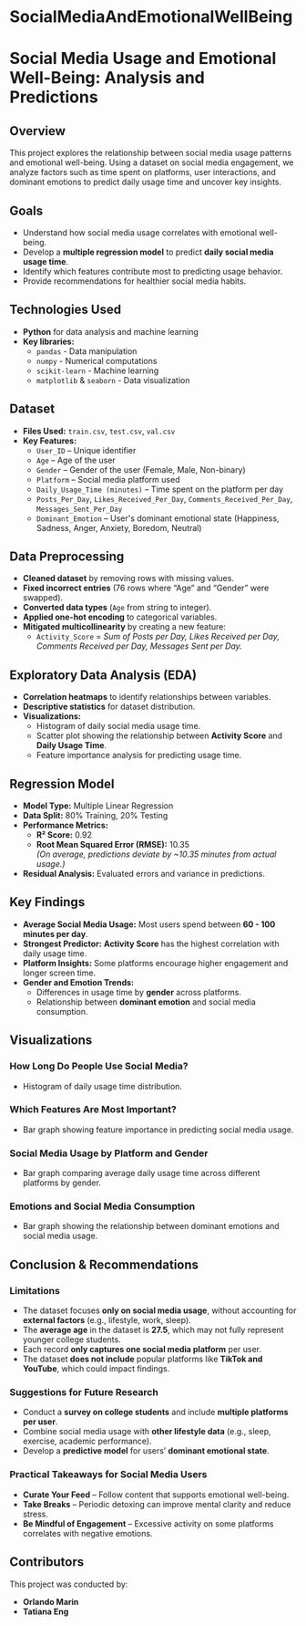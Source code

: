 # SocialMediaAndEmotionalWellBeing

# Social Media Usage and Emotional Well-Being: Analysis and Predictions

## Overview
This project explores the relationship between social media usage patterns and emotional well-being. Using a dataset on social media engagement, we analyze factors such as time spent on platforms, user interactions, and dominant emotions to predict daily usage time and uncover key insights.

## Goals
- Understand how social media usage correlates with emotional well-being.
- Develop a **multiple regression model** to predict **daily social media usage time**.
- Identify which features contribute most to predicting usage behavior.
- Provide recommendations for healthier social media habits.

## Technologies Used
- **Python** for data analysis and machine learning
- **Key libraries:**
  - `pandas` - Data manipulation
  - `numpy` - Numerical computations
  - `scikit-learn` - Machine learning
  - `matplotlib` & `seaborn` - Data visualization

## Dataset
- **Files Used:** `train.csv`, `test.csv`, `val.csv`
- **Key Features:**
  - `User_ID` – Unique identifier
  - `Age` – Age of the user
  - `Gender` – Gender of the user (Female, Male, Non-binary)
  - `Platform` – Social media platform used
  - `Daily_Usage_Time (minutes)` – Time spent on the platform per day
  - `Posts_Per_Day`, `Likes_Received_Per_Day`, `Comments_Received_Per_Day`, `Messages_Sent_Per_Day`
  - `Dominant_Emotion` – User's dominant emotional state (Happiness, Sadness, Anger, Anxiety, Boredom, Neutral)

## Data Preprocessing
- **Cleaned dataset** by removing rows with missing values.
- **Fixed incorrect entries** (76 rows where “Age” and “Gender” were swapped).
- **Converted data types** (`Age` from string to integer).
- **Applied one-hot encoding** to categorical variables.
- **Mitigated multicollinearity** by creating a new feature:  
  - `Activity_Score` = *Sum of Posts per Day, Likes Received per Day, Comments Received per Day, Messages Sent per Day.*

## Exploratory Data Analysis (EDA)
- **Correlation heatmaps** to identify relationships between variables.
- **Descriptive statistics** for dataset distribution.
- **Visualizations:**
  - Histogram of daily social media usage time.
  - Scatter plot showing the relationship between **Activity Score** and **Daily Usage Time**.
  - Feature importance analysis for predicting usage time.

## Regression Model
- **Model Type:** Multiple Linear Regression
- **Data Split:** 80% Training, 20% Testing
- **Performance Metrics:**
  - **R² Score:** 0.92
  - **Root Mean Squared Error (RMSE):** 10.35  
    *(On average, predictions deviate by ~10.35 minutes from actual usage.)*
- **Residual Analysis:** Evaluated errors and variance in predictions.

## Key Findings
- **Average Social Media Usage:** Most users spend between **60 - 100 minutes per day**.
- **Strongest Predictor:** **Activity Score** has the highest correlation with daily usage time.
- **Platform Insights:** Some platforms encourage higher engagement and longer screen time.
- **Gender and Emotion Trends:**
  - Differences in usage time by **gender** across platforms.
  - Relationship between **dominant emotion** and social media consumption.

## Visualizations
### **How Long Do People Use Social Media?**
- Histogram of daily usage time distribution.

### **Which Features Are Most Important?**
- Bar graph showing feature importance in predicting social media usage.

### **Social Media Usage by Platform and Gender**
- Bar graph comparing average daily usage time across different platforms by gender.

### **Emotions and Social Media Consumption**
- Bar graph showing the relationship between dominant emotions and social media usage.

## Conclusion & Recommendations
### **Limitations**
- The dataset focuses **only on social media usage**, without accounting for **external factors** (e.g., lifestyle, work, sleep).
- The **average age** in the dataset is **27.5**, which may not fully represent younger college students.
- Each record **only captures one social media platform** per user.
- The dataset **does not include** popular platforms like **TikTok and YouTube**, which could impact findings.

### **Suggestions for Future Research**
- Conduct a **survey on college students** and include **multiple platforms per user**.
- Combine social media usage with **other lifestyle data** (e.g., sleep, exercise, academic performance).
- Develop a **predictive model** for users’ **dominant emotional state**.

### **Practical Takeaways for Social Media Users**
- **Curate Your Feed** – Follow content that supports emotional well-being.  
- **Take Breaks** – Periodic detoxing can improve mental clarity and reduce stress.  
- **Be Mindful of Engagement** – Excessive activity on some platforms correlates with negative emotions.

## Contributors
This project was conducted by:
- **Orlando Marin**
- **Tatiana Eng**
